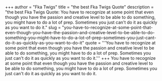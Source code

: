 +++
author = "Fka Twigs"
title = "the best Fka Twigs Quote"
description = "the best Fka Twigs Quote: You have to recognize at some point that even though you have the passion and creative level to be able to do something, you might have to do a lot of prep. Sometimes you just can't do it as quickly as you want to do it."
slug = "you-have-to-recognize-at-some-point-that-even-though-you-have-the-passion-and-creative-level-to-be-able-to-do-something-you-might-have-to-do-a-lot-of-prep-sometimes-you-just-cant-do-it-as-quickly-as-you-want-to-do-it"
quote = '''You have to recognize at some point that even though you have the passion and creative level to be able to do something, you might have to do a lot of prep. Sometimes you just can't do it as quickly as you want to do it.'''
+++
You have to recognize at some point that even though you have the passion and creative level to be able to do something, you might have to do a lot of prep. Sometimes you just can't do it as quickly as you want to do it.
